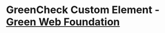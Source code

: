 # GreenCheck Custom Element - [Green Web Foundation][greenwebfoundation]


[greenwebfoundation]: https://www.thegreenwebfoundation.org

